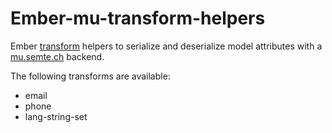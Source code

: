 # Ember-mu-transform-helpers

Ember [transform](http://emberjs.com/api/data/classes/DS.Transform.html) helpers to serialize and deserialize model attributes with a [mu.semte.ch](https://mu.semte.ch) backend.

The following transforms are available:
* email
* phone
* lang-string-set
